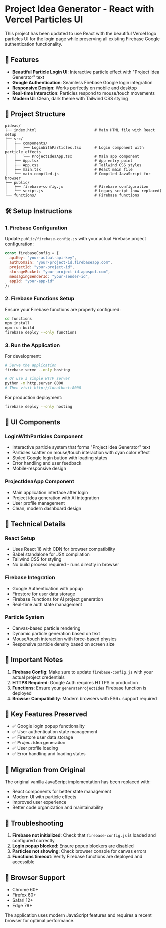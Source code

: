 # Project Idea Generator - React with Vercel Particles UI

This project has been updated to use React with the beautiful Vercel logo particles UI for the login page while preserving all existing Firebase Google authentication functionality.

## 🚀 Features

- **Beautiful Particle Login UI**: Interactive particle effect with "Project Idea Generator" text
- **Google Authentication**: Seamless Firebase Google login integration
- **Responsive Design**: Works perfectly on mobile and desktop
- **Real-time Interaction**: Particles respond to mouse/touch movements
- **Modern UI**: Clean, dark theme with Tailwind CSS styling

## 📁 Project Structure

```
pideas/
├── index.html                          # Main HTML file with React setup
├── src/
│   ├── components/
│   │   ├── LoginWithParticles.tsx      # Login component with particle effects
│   │   └── ProjectIdeaApp.tsx          # Main app component
│   ├── App.tsx                         # App entry point
│   ├── App.css                         # Tailwind CSS styles
│   ├── main.tsx                        # React main file
│   └── main-compiled.js                # Compiled JavaScript for browser
├── public/
│   ├── firebase-config.js              # Firebase configuration
│   └── script.js                       # Legacy script (now replaced)
└── functions/                          # Firebase functions
```

## 🛠️ Setup Instructions

### 1. Firebase Configuration

Update `public/firebase-config.js` with your actual Firebase project configuration:

```javascript
const firebaseConfig = {
  apiKey: "your-actual-api-key",
  authDomain: "your-project-id.firebaseapp.com",
  projectId: "your-project-id",
  storageBucket: "your-project-id.appspot.com",
  messagingSenderId: "your-sender-id",
  appId: "your-app-id"
};
```

### 2. Firebase Functions Setup

Ensure your Firebase functions are properly configured:

```bash
cd functions
npm install
npm run build
firebase deploy --only functions
```

### 3. Run the Application

For development:
```bash
# Serve the application
firebase serve --only hosting

# Or use a simple HTTP server
python -m http.server 8000
# Then visit http://localhost:8000
```

For production deployment:
```bash
firebase deploy --only hosting
```

## 🎨 UI Components

### LoginWithParticles Component
- Interactive particle system that forms "Project Idea Generator" text
- Particles scatter on mouse/touch interaction with cyan color effect
- Styled Google login button with loading states
- Error handling and user feedback
- Mobile-responsive design

### ProjectIdeaApp Component
- Main application interface after login
- Project idea generation with AI integration
- User profile management
- Clean, modern dashboard design

## 🔧 Technical Details

### React Setup
- Uses React 18 with CDN for browser compatibility
- Babel standalone for JSX compilation
- Tailwind CSS for styling
- No build process required - runs directly in browser

### Firebase Integration
- Google Authentication with popup
- Firestore for user data storage
- Firebase Functions for AI project generation
- Real-time auth state management

### Particle System
- Canvas-based particle rendering
- Dynamic particle generation based on text
- Mouse/touch interaction with force-based physics
- Responsive particle density based on screen size

## 🚨 Important Notes

1. **Firebase Config**: Make sure to update `firebase-config.js` with your actual project credentials
2. **HTTPS Required**: Google Auth requires HTTPS in production
3. **Functions**: Ensure your `generateProjectIdea` Firebase function is deployed
4. **Browser Compatibility**: Modern browsers with ES6+ support required

## 🎯 Key Features Preserved

- ✅ Google login popup functionality
- ✅ User authentication state management
- ✅ Firestore user data storage
- ✅ Project idea generation
- ✅ User profile loading
- ✅ Error handling and loading states

## 🔄 Migration from Original

The original vanilla JavaScript implementation has been replaced with:
- React components for better state management
- Modern UI with particle effects
- Improved user experience
- Better code organization and maintainability

## 🐛 Troubleshooting

1. **Firebase not initialized**: Check that `firebase-config.js` is loaded and configured correctly
2. **Login popup blocked**: Ensure popup blockers are disabled
3. **Particles not showing**: Check browser console for canvas errors
4. **Functions timeout**: Verify Firebase functions are deployed and accessible

## 📱 Browser Support

- Chrome 60+
- Firefox 60+
- Safari 12+
- Edge 79+

The application uses modern JavaScript features and requires a recent browser for optimal performance.
